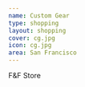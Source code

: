 ```yaml
---
name: Custom Gear
type: shopping
layout: shopping
cover: cg.jpg
icon: cg.jpg
area: San Francisco
---
```


F&F Store